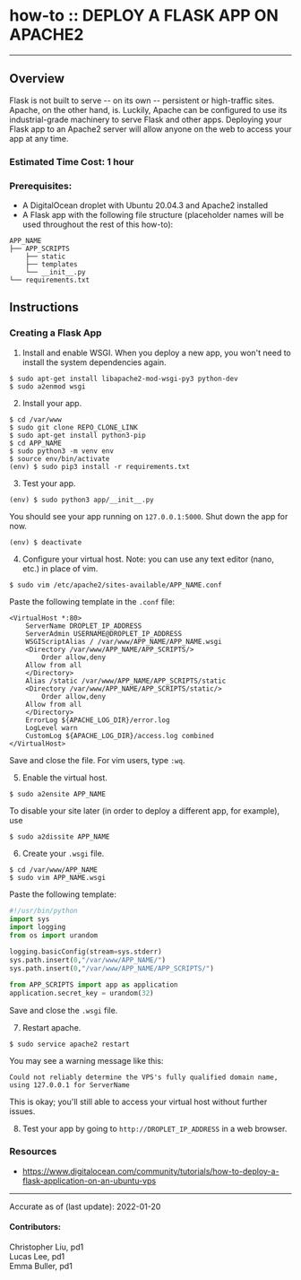 # how-to :: DEPLOY A FLASK APP ON APACHE2
---
## Overview
Flask is not built to serve -- on its own -- persistent or high-traffic sites. Apache, on the other hand, is. Luckily, Apache can be configured to use its industrial-grade machinery to serve Flask and other apps. Deploying your Flask app to an Apache2 server will allow anyone on the web to access your app at any time. 

### Estimated Time Cost: 1 hour

### Prerequisites:

- A DigitalOcean droplet with Ubuntu 20.04.3 and Apache2 installed
- A Flask app with the following file structure (placeholder names will be used throughout the rest of this how-to):

```
APP_NAME  
├── APP_SCRIPTS  
    ├── static  
    ├── templates  
    └── __init__.py  
└── requirements.txt  
```

## Instructions

### Creating a Flask App
1. Install and enable WSGI. When you deploy a new app, you won't need to install the system dependencies again.
```
$ sudo apt-get install libapache2-mod-wsgi-py3 python-dev
$ sudo a2enmod wsgi
```
2. Install your app.
```
$ cd /var/www
$ sudo git clone REPO_CLONE_LINK
$ sudo apt-get install python3-pip
$ cd APP_NAME
$ sudo python3 -m venv env
$ source env/bin/activate
(env) $ sudo pip3 install -r requirements.txt
```
3. Test your app.
```
(env) $ sudo python3 app/__init__.py
```
You should see your app running on `127.0.0.1:5000`. Shut down the app for now.
```
(env) $ deactivate
```
4. Configure your virtual host. Note: you can use any text editor (nano, etc.) in place of vim.
```
$ sudo vim /etc/apache2/sites-available/APP_NAME.conf
```
Paste the following template in the `.conf` file:
```
<VirtualHost *:80>
    ServerName DROPLET_IP_ADDRESS
    ServerAdmin USERNAME@DROPLET_IP_ADDRESS
    WSGIScriptAlias / /var/www/APP_NAME/APP_NAME.wsgi
    <Directory /var/www/APP_NAME/APP_SCRIPTS/>
        Order allow,deny
	Allow from all
    </Directory>
    Alias /static /var/www/APP_NAME/APP_SCRIPTS/static
    <Directory /var/www/APP_NAME/APP_SCRIPTS/static/>
        Order allow,deny
	Allow from all
    </Directory>
    ErrorLog ${APACHE_LOG_DIR}/error.log
    LogLevel warn
    CustomLog ${APACHE_LOG_DIR}/access.log combined
</VirtualHost>
```
Save and close the file. For vim users, type `:wq`.

5. Enable the virtual host.
```
$ sudo a2ensite APP_NAME
```
To disable your site later (in order to deploy a different app, for example), use
```
$ sudo a2dissite APP_NAME
```
6. Create your `.wsgi` file.
```
$ cd /var/www/APP_NAME
$ sudo vim APP_NAME.wsgi
```
Paste the following template:
```python
#!/usr/bin/python
import sys
import logging
from os import urandom

logging.basicConfig(stream=sys.stderr)
sys.path.insert(0,"/var/www/APP_NAME/")
sys.path.insert(0,"/var/www/APP_NAME/APP_SCRIPTS/")

from APP_SCRIPTS import app as application
application.secret_key = urandom(32)
```
Save and close the `.wsgi` file.

7. Restart apache.
```
$ sudo service apache2 restart
```
You may see a warning message like this:
```
Could not reliably determine the VPS's fully qualified domain name, using 127.0.0.1 for ServerName
```
This is okay; you'll still able to access your virtual host without further issues.

8. Test your app by going to `http://DROPLET_IP_ADDRESS` in a web browser.

### Resources
* https://www.digitalocean.com/community/tutorials/how-to-deploy-a-flask-application-on-an-ubuntu-vps

---

Accurate as of (last update): 2022-01-20

#### Contributors:  
Christopher Liu, pd1  
Lucas Lee, pd1  
Emma Buller, pd1  
